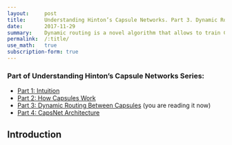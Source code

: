 ```yaml
---
layout:     post
title:      Understanding Hinton’s Capsule Networks. Part 3. Dynamic Routing Between Capsules.
date:       2017-11-29
summary:    Dynamic routing is a novel algorithm that allows to train CapsNets.
permalink:	/:title/
use_math:	true
subscription-form: true
---
```


### Part of Understanding Hinton’s Capsule Networks Series:

- [Part 1: Intuition](/capsules-1/)
- [Part 2: How Capsules Work](/capsules-2/)
- [Part 3: Dynamic Routing Between Capsules](/capsules-3/) (you are reading it now)
- [Part 4: CapsNet Architecture](/capsules-4/)

## Introduction